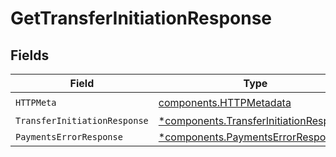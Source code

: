# GetTransferInitiationResponse


## Fields

| Field                                                                                           | Type                                                                                            | Required                                                                                        | Description                                                                                     |
| ----------------------------------------------------------------------------------------------- | ----------------------------------------------------------------------------------------------- | ----------------------------------------------------------------------------------------------- | ----------------------------------------------------------------------------------------------- |
| `HTTPMeta`                                                                                      | [components.HTTPMetadata](../../models/components/httpmetadata.md)                              | :heavy_check_mark:                                                                              | N/A                                                                                             |
| `TransferInitiationResponse`                                                                    | [*components.TransferInitiationResponse](../../models/components/transferinitiationresponse.md) | :heavy_minus_sign:                                                                              | OK                                                                                              |
| `PaymentsErrorResponse`                                                                         | [*components.PaymentsErrorResponse](../../models/components/paymentserrorresponse.md)           | :heavy_minus_sign:                                                                              | Error                                                                                           |